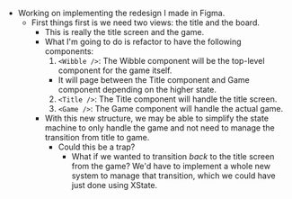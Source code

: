 - Working on implementing the redesign I made in Figma.
  - First things first is we need two views: the title and the board.
    - This is really the title screen and the game.
    - What I'm going to do is refactor to have the following components:
      1. `<Wibble />`: The Wibble component will be the top-level component for
         the game itself.
        - It will page between the Title component and Game component depending
          on the higher state.
      2. `<Title />`: The Title component will handle the title screen.
      3. `<Game />`: The Game component will handle the actual game.
    - With this new structure, we may be able to simplify the state machine to
      only handle the game and not need to manage the transition from title to
      game.
      - Could this be a trap?
        - What if we wanted to transition _back_ to the title screen from the
          game? We'd have to implement a whole new system to manage that
          transition, which we could have just done using XState.